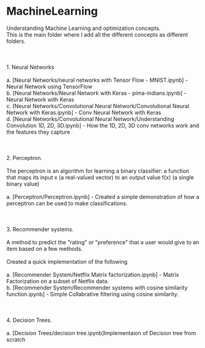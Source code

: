 # MachineLearning
Understanding Machine Learning and optimization concepts. <br />
This is the main folder where I add all the different concepts as different folders. <br /><br /><br /><br />
	1. Neural Networks  <br /><br />
        a. [Neural Networks/neural networks with Tensor Flow - MNIST.ipynb] - Neural Network using TensorFlow<br />
        b. [Neural Networks/Neural Network with Keras - pima-indians.ipynb] - Neural Network with Keras<br />
	c. [Neural Networks/Convolutional Neural Network/Convolutional Neural Network with Keras.ipynb] - Conv Neural Network with Keras<br />
	d. [Neural Networks/Convolutional Neural Network/Understanding Convolution 1D, 2D, 3D.ipynb] - How the 1D, 2D, 3D conv networks work and the features they capture<br /><br /><br /><br />
	2. Perceptron.<br /><br />
	  The perceptron is an algorithm for learning a binary classifier: a function that maps its input x (a real-valued vector) to an output value f(x) (a single binary value)    <br /><br />
	a. [Perceptron/Perceptron.ipynb] - Created a simple demonstration of how a perceptron can be used to make classifications.<br /><br /><br /><br />
	<t>3. Recommender systems.  <br /><br />
	A method to predict the "rating" or "preference" that a user would give to an item based on a few methods.<br /><br />
	Created a quick implementation of the following<br /><br />
	a. [Recommender System/Netflix Matrix factorization.ipynb] - Matrix Factorization on a subset of Netflix data. <br />
	b. [Recommender System/Recommender systems with cosine similarity function.ipynb] - Simple Collabrative filtering using cosine similarity. <br /><br /><br /><br />
	<t>4. Decision Trees.  <br /><br />
	a. [Decision Trees/decision tree.ipynb]Implementaion of Decision tree from scratch

                
